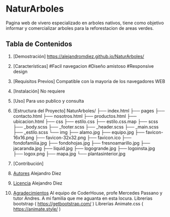 # NaturArboles

Pagina web de vivero especializado en arboles nativos, tiene como objetivo informar y comercializar arboles para la reforestacion de areas verdes.

## Tabla de Contenidos
1. [Demostración]
https://alejandromdiez.github.io/NaturArboles/
2. [Características]
#Facil navegacion
#Diseño amistoso
#Responsive design
3. [Requisitos Previos]
Compatible con la mayoria de los navegadores WEB
4. [Instalación]
No requiere
5. [Uso]
Para uso publico y consulta
6. [Estructura del Proyecto]
NaturArboles/
├── index.html
├── pages
   ├── contacto.html
   ├── nosotros.html
   ├── productos.html
   ├── ubicacion.html
├── css
   ├── estilo.css
   ├── estilo.css.map
├── scss
   ├── _body.scss
   ├── _footer.scss
   ├── _header.scss
   ├── _main.scss
   ├── _estilo.scss
└── img
    ├── alamo.jpg
    ├── equipo.jpg
    ├── favicon-16x16.png
    ├── favicon-32x32.png
    ├── favicon.ico
    ├── fondofamilia.jpg
    ├── fondohojas.jpg
    ├── fresnoamarillo.jpg
    ├── jacaranda.jpg
    ├── liquid.jpg
    ├── logogrande.jpg
    ├── logoinsta.jpg
    ├── logox.png
    ├── mapa.jpg
    └── plantasinterior.jpg
7. [Contribución]

8. [Autores](#autores)
Alejandro Diez
9. [Licencia](#licencia)
Alejandro Diez
10. [Agradecimientos](#agradecimientos)
Al equipo de CoderHouse, profe Mercedes Passano y tutor Andres. A mi familia que me aguanta en esta locura.
Librerias bootstrap ( https://getbootstrap.com/ )
Librerías Animate.css ( https://animate.style/ )